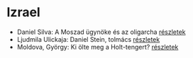 # Izrael

- Daniel Silva: A Moszad ügynöke és az oligarcha [részletek](../_details/Daniel%20Silva.md#id_813)
- Ljudmila Ulickaja: Daniel Stein, tolmács [részletek](../_details/Ljudmila%20Ulickaja.md#id_1285)
- Moldova, György: Ki ölte meg a Holt-tengert? [részletek](../_details/Moldova%2C%20Gy%C3%B6rgy.md#id_1373)